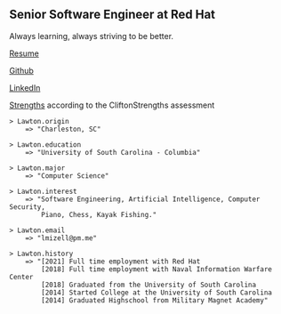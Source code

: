## Senior Software Engineer at Red Hat

Always learning, always striving to be better. 

[Resume](https://raw.githubusercontent.com/LawtonM/LawtonM.github.io/master/lmizell_resume_2021_v2.pdf)

[Github](https://github.com/Alcamech)

[LinkedIn](https://www.linkedin.com/in/lawton-mizell-a70b3493/)

[Strengths](https://raw.githubusercontent.com/LawtonM/LawtonM.github.io/master/cliftonStrengths.pdf) according to the CliftonStrengths assessment

    > Lawton.origin
        => "Charleston, SC"

    > Lawton.education
        => "University of South Carolina - Columbia"

    > Lawton.major
        => "Computer Science"

    > Lawton.interest
        => "Software Engineering, Artificial Intelligence, Computer Security,
            Piano, Chess, Kayak Fishing."

    > Lawton.email
        => "lmizell@pm.me"
        
    > Lawton.history
        => "[2021] Full time employment with Red Hat
            [2018] Full time employment with Naval Information Warfare Center 
            [2018] Graduated from the University of South Carolina
            [2014] Started College at the University of South Carolina
            [2014] Graduated Highschool from Military Magnet Academy"
